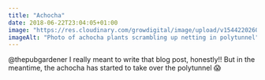 ```yaml
---
title: "Achocha"
date: 2018-06-22T23:04:05+01:00
image: "https://res.cloudinary.com/growdigital/image/upload/v1544220260/achocha-42957764841.jpg"
imageAlt: "Photo of achocha plants scrambling up netting in polytunnel"
---
```


@thepubgardener I really meant to write that blog post, honestly!! But in the meantime, the achocha has started to take over the polytunnel 😱
